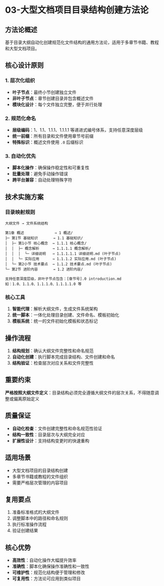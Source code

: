# 03-大型文档项目目录结构创建方法论

## 方法论概述

基于目录大纲自动化创建规范化文件结构的通用方法论，适用于多章节书籍、教程和大型文档项目。

## 核心设计原则

### 1. 层次化组织
- **叶子节点**：最终小节创建独立文件
- **非叶子节点**：章节创建目录并包含概述文件
- **模块化设计**：每个文件独立完整，便于并行处理

### 2. 规范化命名
- **层级编码**：1、1.1、1.1.1、1.1.1.1 等递进式编号体系，支持任意深度层级
- **统一前缀**：所有目录和文件使用章节号前缀
- **特殊标识**：概述文件使用 `.0` 后缀标识

### 3. 自动化优先
- **脚本化操作**：确保操作稳定性和可重复性
- **批量处理**：避免手动操作错误
- **跨平台兼容**：自动处理特殊字符

## 技术实施方案

### 目录映射规则

```
大纲文件 → 文件系统结构

第1章 概述              → 1 概述/
├─ 第1节 基础知识       → 1.1 基础知识/
│  ├─ 第1小节 核心概念  → 1.1.1 核心概念/
│  │  ├─ 概念解析      → 1.1.1.1 概念解析/
│  │  │  └─ 详细说明   → 1.1.1.1.1 详细说明.md (叶子节点)
│  │  └─ 实际应用      → 1.1.1.2 实际应用.md (叶子节点)
│  └─ 第2小节 技术要点  → 1.1.2 技术要点.md (叶子节点)
└─ 第2节 进阶内容       → 1.2 进阶内容/

支持任意深度层级，非叶子节点包含：[章节号].0 introduction.md
如：1.0、1.1.0、1.1.1.0、1.1.1.1.0 等
```

### 核心工具

1. **智能代理**：解析大纲文件，生成文件系统架构
2. **统一脚本**：一体化处理目录创建、文件命名、模板初始化
3. **模板系统**：统一的文件初始化模板和状态标记

## 操作流程

1. **结构规划**：确认大纲文件完整性和命名规范
2. **自动化创建**：执行脚本完成目录结构、文件创建和命名
3. **结构验证**：检查层次对应关系和文件完整性

## 重要约束

**严格按照大纲文件定义**：目录结构必须完全遵循大纲文件的层次关系，不得随意调整或偏离原始定义

## 质量保证

- **自动化检查**：文件创建完整性和命名规范性验证
- **结构一致性**：目录层次与大纲完全对应
- **扩展性设计**：支持结构变更时的快速重构

## 适用场景

- 大型文档项目的目录结构创建
- 多章节书籍或教程的文件组织
- 需要严格层次管理的内容项目

## 复用要点

1. 准备标准格式的大纲文件
2. 调整脚本中的路径和命名规则
3. 执行标准操作流程
4. 验证创建结果

## 核心优势

- **高效性**：自动化操作大幅提升效率
- **准确性**：脚本化确保操作准确性和一致性
- **可维护性**：规范化结构便于管理和修改
- **可复用性**：方法论可应用到类似项目